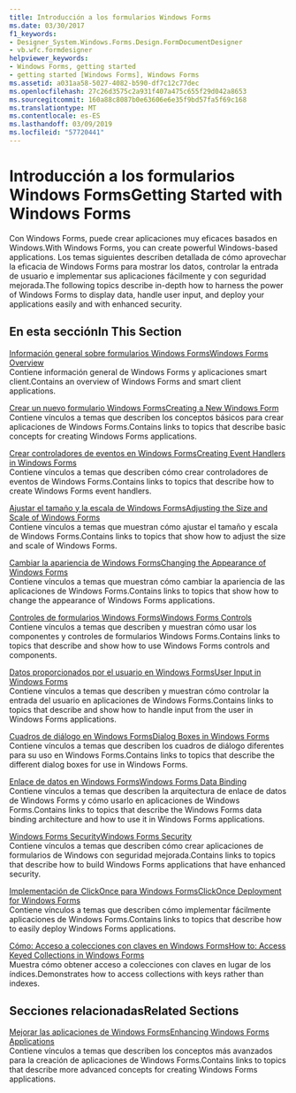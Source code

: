 ```yaml
---
title: Introducción a los formularios Windows Forms
ms.date: 03/30/2017
f1_keywords:
- Designer_System.Windows.Forms.Design.FormDocumentDesigner
- vb.wfc.formdesigner
helpviewer_keywords:
- Windows Forms, getting started
- getting started [Windows Forms], Windows Forms
ms.assetid: a031aa58-5027-4082-b590-df7c12c77dec
ms.openlocfilehash: 27c26d3575c2a931f407a475c655f29d042a8653
ms.sourcegitcommit: 160a88c8087b0e63606e6e35f9bd57fa5f69c168
ms.translationtype: MT
ms.contentlocale: es-ES
ms.lasthandoff: 03/09/2019
ms.locfileid: "57720441"
---
```

# <a name="getting-started-with-windows-forms"></a><span data-ttu-id="ff5e2-102">Introducción a los formularios Windows Forms</span><span class="sxs-lookup"><span data-stu-id="ff5e2-102">Getting Started with Windows Forms</span></span>
<span data-ttu-id="ff5e2-103">Con Windows Forms, puede crear aplicaciones muy eficaces basados en Windows.</span><span class="sxs-lookup"><span data-stu-id="ff5e2-103">With Windows Forms, you can create powerful Windows-based applications.</span></span> <span data-ttu-id="ff5e2-104">Los temas siguientes describen detallada de cómo aprovechar la eficacia de Windows Forms para mostrar los datos, controlar la entrada de usuario e implementar sus aplicaciones fácilmente y con seguridad mejorada.</span><span class="sxs-lookup"><span data-stu-id="ff5e2-104">The following topics describe in-depth how to harness the power of Windows Forms to display data, handle user input, and deploy your applications easily and with enhanced security.</span></span>  
  
## <a name="in-this-section"></a><span data-ttu-id="ff5e2-105">En esta sección</span><span class="sxs-lookup"><span data-stu-id="ff5e2-105">In This Section</span></span>  
 [<span data-ttu-id="ff5e2-106">Información general sobre formularios Windows Forms</span><span class="sxs-lookup"><span data-stu-id="ff5e2-106">Windows Forms Overview</span></span>](windows-forms-overview.md)  
 <span data-ttu-id="ff5e2-107">Contiene información general de Windows Forms y aplicaciones smart client.</span><span class="sxs-lookup"><span data-stu-id="ff5e2-107">Contains an overview of Windows Forms and smart client applications.</span></span>  
  
 [<span data-ttu-id="ff5e2-108">Crear un nuevo formulario Windows Forms</span><span class="sxs-lookup"><span data-stu-id="ff5e2-108">Creating a New Windows Form</span></span>](creating-a-new-windows-form.md)  
 <span data-ttu-id="ff5e2-109">Contiene vínculos a temas que describen los conceptos básicos para crear aplicaciones de Windows Forms.</span><span class="sxs-lookup"><span data-stu-id="ff5e2-109">Contains links to topics that describe basic concepts for creating Windows Forms applications.</span></span>  
  
 [<span data-ttu-id="ff5e2-110">Crear controladores de eventos en Windows Forms</span><span class="sxs-lookup"><span data-stu-id="ff5e2-110">Creating Event Handlers in Windows Forms</span></span>](creating-event-handlers-in-windows-forms.md)  
 <span data-ttu-id="ff5e2-111">Contiene vínculos a temas que describen cómo crear controladores de eventos de Windows Forms.</span><span class="sxs-lookup"><span data-stu-id="ff5e2-111">Contains links to topics that describe how to create Windows Forms event handlers.</span></span>  
  
 [<span data-ttu-id="ff5e2-112">Ajustar el tamaño y la escala de Windows Forms</span><span class="sxs-lookup"><span data-stu-id="ff5e2-112">Adjusting the Size and Scale of Windows Forms</span></span>](adjusting-the-size-and-scale-of-windows-forms.md)  
 <span data-ttu-id="ff5e2-113">Contiene vínculos a temas que muestran cómo ajustar el tamaño y escala de Windows Forms.</span><span class="sxs-lookup"><span data-stu-id="ff5e2-113">Contains links to topics that show how to adjust the size and scale of Windows Forms.</span></span>  
  
 [<span data-ttu-id="ff5e2-114">Cambiar la apariencia de Windows Forms</span><span class="sxs-lookup"><span data-stu-id="ff5e2-114">Changing the Appearance of Windows Forms</span></span>](changing-the-appearance-of-windows-forms.md)  
 <span data-ttu-id="ff5e2-115">Contiene vínculos a temas que muestran cómo cambiar la apariencia de las aplicaciones de Windows Forms.</span><span class="sxs-lookup"><span data-stu-id="ff5e2-115">Contains links to topics that show how to change the appearance of Windows Forms applications.</span></span>  
  
 [<span data-ttu-id="ff5e2-116">Controles de formularios Windows Forms</span><span class="sxs-lookup"><span data-stu-id="ff5e2-116">Windows Forms Controls</span></span>](./controls/index.md)  
 <span data-ttu-id="ff5e2-117">Contiene vínculos a temas que describen y muestran cómo usar los componentes y controles de formularios Windows Forms.</span><span class="sxs-lookup"><span data-stu-id="ff5e2-117">Contains links to topics that describe and show how to use Windows Forms controls and components.</span></span>  
  
 [<span data-ttu-id="ff5e2-118">Datos proporcionados por el usuario en Windows Forms</span><span class="sxs-lookup"><span data-stu-id="ff5e2-118">User Input in Windows Forms</span></span>](user-input-in-windows-forms.md)  
 <span data-ttu-id="ff5e2-119">Contiene vínculos a temas que describen y muestran cómo controlar la entrada del usuario en aplicaciones de Windows Forms.</span><span class="sxs-lookup"><span data-stu-id="ff5e2-119">Contains links to topics that describe and show how to handle input from the user in Windows Forms applications.</span></span>  
  
 [<span data-ttu-id="ff5e2-120">Cuadros de diálogo en Windows Forms</span><span class="sxs-lookup"><span data-stu-id="ff5e2-120">Dialog Boxes in Windows Forms</span></span>](dialog-boxes-in-windows-forms.md)  
 <span data-ttu-id="ff5e2-121">Contiene vínculos a temas que describen los cuadros de diálogo diferentes para su uso en Windows Forms.</span><span class="sxs-lookup"><span data-stu-id="ff5e2-121">Contains links to topics that describe the different dialog boxes for use in Windows Forms.</span></span>  
  
 [<span data-ttu-id="ff5e2-122">Enlace de datos en Windows Forms</span><span class="sxs-lookup"><span data-stu-id="ff5e2-122">Windows Forms Data Binding</span></span>](windows-forms-data-binding.md)  
 <span data-ttu-id="ff5e2-123">Contiene vínculos a temas que describen la arquitectura de enlace de datos de Windows Forms y cómo usarlo en aplicaciones de Windows Forms.</span><span class="sxs-lookup"><span data-stu-id="ff5e2-123">Contains links to topics that describe the Windows Forms data binding architecture and how to use it in Windows Forms applications.</span></span>  
  
 [<span data-ttu-id="ff5e2-124">Windows Forms Security</span><span class="sxs-lookup"><span data-stu-id="ff5e2-124">Windows Forms Security</span></span>](windows-forms-security.md)  
 <span data-ttu-id="ff5e2-125">Contiene vínculos a temas que describen cómo crear aplicaciones de formularios de Windows con seguridad mejorada.</span><span class="sxs-lookup"><span data-stu-id="ff5e2-125">Contains links to topics that describe how to build Windows Forms applications that have enhanced security.</span></span>  
  
 [<span data-ttu-id="ff5e2-126">Implementación de ClickOnce para Windows Forms</span><span class="sxs-lookup"><span data-stu-id="ff5e2-126">ClickOnce Deployment for Windows Forms</span></span>](clickonce-deployment-for-windows-forms.md)  
 <span data-ttu-id="ff5e2-127">Contiene vínculos a temas que describen cómo implementar fácilmente aplicaciones de Windows Forms.</span><span class="sxs-lookup"><span data-stu-id="ff5e2-127">Contains links to topics that describe how to easily deploy Windows Forms applications.</span></span>  
  
 [<span data-ttu-id="ff5e2-128">Cómo: Acceso a colecciones con claves en Windows Forms</span><span class="sxs-lookup"><span data-stu-id="ff5e2-128">How to: Access Keyed Collections in Windows Forms</span></span>](how-to-access-keyed-collections-in-windows-forms.md)  
 <span data-ttu-id="ff5e2-129">Muestra cómo obtener acceso a colecciones con claves en lugar de los índices.</span><span class="sxs-lookup"><span data-stu-id="ff5e2-129">Demonstrates how to access collections with keys rather than indexes.</span></span>  
  
## <a name="related-sections"></a><span data-ttu-id="ff5e2-130">Secciones relacionadas</span><span class="sxs-lookup"><span data-stu-id="ff5e2-130">Related Sections</span></span>  
 [<span data-ttu-id="ff5e2-131">Mejorar las aplicaciones de Windows Forms</span><span class="sxs-lookup"><span data-stu-id="ff5e2-131">Enhancing Windows Forms Applications</span></span>](./advanced/index.md)  
 <span data-ttu-id="ff5e2-132">Contiene vínculos a temas que describen los conceptos más avanzados para la creación de aplicaciones de Windows Forms.</span><span class="sxs-lookup"><span data-stu-id="ff5e2-132">Contains links to topics that describe more advanced concepts for creating Windows Forms applications.</span></span>
